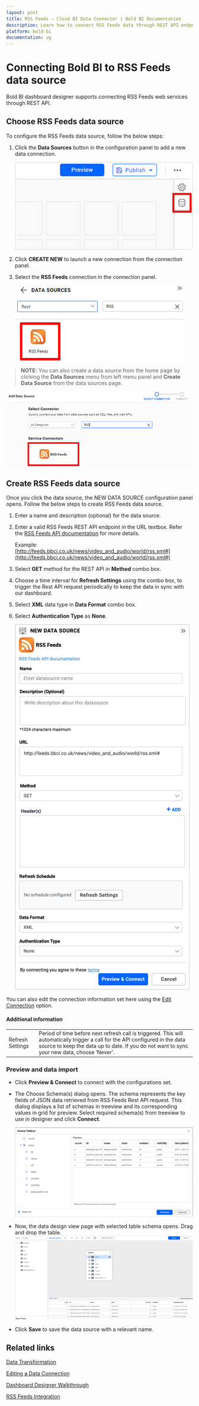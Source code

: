 ```yaml
---
layout: post
title: RSS Feeds – Cloud BI Data Connector | Bold BI Documentation
description: Learn how to connect RSS Feeds data through REST API endpoint with Bold BI Cloud and create data source for dashboard configuration.
platform: bold-bi
documentation: ug
---
```


# Connecting Bold BI to RSS Feeds data source
Bold BI dashboard designer supports connecting RSS Feeds web services through REST API. 

## Choose RSS Feeds data source
To configure the RSS Feeds data source, follow the below steps:
1. Click the **Data Sources** button in the configuration panel to add a new data connection.

   ![Data source icon](/static/assets/working-with-datasource/data-connectors/images/common/DataSourcesIcon.png)

2. Click **CREATE NEW** to launch a new connection from the connection panel.
3. Select the **RSS Feeds** connection in the connection panel.

   ![Choose data source](/static/assets/working-with-datasource/data-connectors/images/RSSFeeds/ChooseDS.png)

> **NOTE:**  You can also create a data source from the home page by clicking the **Data Sources** menu from left menu panel and **Create Data Source** from the data sources page.

   ![Choose data source from server](/static/assets/working-with-datasource/data-connectors/images/RSSFeeds/ChooseDS_server.png)


## Create RSS Feeds data source
Once you click the data source, the NEW DATA SOURCE configuration panel opens. Follow the below steps to create RSS Feeds data source.
1. Enter a name and description (optional) for the data source.
2. Enter a valid RSS Feeds REST API endpoint in the URL textbox. Refer the [RSS Feeds API documentation](http://www.rssboard.org/rss-specification) for more details.

    Example: [http://feeds.bbci.co.uk/news/video_and_audio/world/rss.xml#](http://feeds.bbci.co.uk/news/video_and_audio/world/rss.xml#)

3. Select **GET** method for the REST API in **Method** combo box.
4. Choose a time interval for **Refresh Settings** using the combo box, to trigger the Rest API request periodically to keep the data in sync with our dashboard.  
5. Select **XML** data type in **Data Format** combo box.
6. Select **Authentication Type** as **None**.

    ![DataSourcesView](/static/assets/working-with-datasource/data-connectors/images/RSSFeeds/DataSourcesView.png)

You can also edit the connection information set here using the [Edit Connection](/working-with-data-source/editing-a-data-connection/) option.

#### Additional information
<table width="600">
<tr>
<td>
Refresh Settings
</td>
<td>
Period of time before next refresh call is triggered. This will automatically trigger a call for the API configured in the data source to keep the data up to date. If you do not want to sync your new data, choose ‘Never’.
</td>
</tr>
</table>

### Preview and data import
* Click **Preview & Connect** to connect with the configurations set.
* The Choose Schema(s) dialog opens. The schema represents the key fields of JSON data retrieved from RSS Feeds Rest API request. This dialog displays a list of schemas in treeview and its corresponding values in grid for preview. Select required schema(s) from treeview to use in designer and click **Connect**.

   ![Preview](/static/assets/working-with-datasource/data-connectors/images/common/Preview.png)

* Now, the data design view page with selected table schema opens. Drag and drop the table.
   ![Query Editor](/static/assets/working-with-datasource/data-connectors/images/common/QueryEditor.png)

* Click **Save** to save the data source with a relevant name.

## Related links
[Data Transformation](/working-with-data-source/transforming-data/joining-table/)

[Editing a Data Connection](/working-with-data-source/editing-a-data-connection/)   

[Dashboard Designer Walkthrough](/getting-started/creating-dashboard/)

[RSS Feeds Integration](https://www.boldbi.com/integrations/rss-feeds?utm_source=syncfusion&utm_medium=documentation&utm_campaign=boldbirssfeedsintegration)